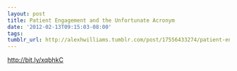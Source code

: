 ```yaml
---
layout: post
title: Patient Engagement and the Unfortunate Acronym
date: '2012-02-13T09:15:03-08:00'
tags: 
tumblr_url: http://alexhwilliams.tumblr.com/post/17556433274/patient-engagement-and-the-unfortunate-acronym
---
```

<p><a href="http://bit.ly/xqbhkC">http://bit.ly/xqbhkC</a></p>

